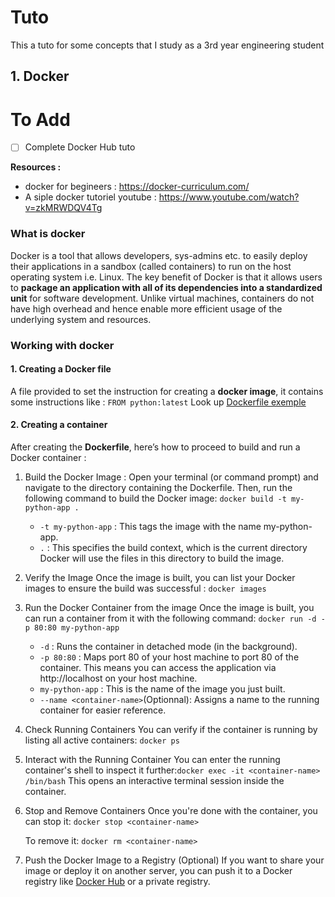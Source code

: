 # Tuto

This a tuto for some concepts that I study as a 3rd year engineering student





## 1. Docker

# To Add
- [ ] Complete Docker Hub tuto

**Resources :**
* docker for begineers : https://docker-curriculum.com/
* A siple docker tutoriel youtube : https://www.youtube.com/watch?v=zkMRWDQV4Tg

### What is docker
Docker is a tool that allows developers, sys-admins etc. to easily deploy their applications in a sandbox (called containers) to run on the host operating system i.e. Linux. The key benefit of Docker is that it allows users to **package an application with all of its dependencies into a standardized unit** for software development. Unlike virtual machines, containers do not have high overhead and hence enable more efficient usage of the underlying system and resources.

### Working with docker
#### 1. Creating a Docker file
A file provided to set the instruction for creating a **docker image**, it contains some instructions like : `FROM python:latest`
Look up [Dockerfile exemple](DockerTuto/Dockerfile)


#### 2. Creating a container
After creating the **Dockerfile**, here’s how to proceed to build and run a Docker container :
1. Build the Docker Image :
    Open your terminal (or command prompt) and navigate to the directory containing the Dockerfile. Then, run the following command to build the Docker image: `docker build -t my-python-app .`
    
    * `-t my-python-app` : This tags the image with the name my-python-app.
    * `.` : This specifies the build context, which is the current directory Docker will use the files in this directory to build the image.

2. Verify the Image
    Once the image is built, you can list your Docker images to ensure the build was successful : `docker images`


3. Run the Docker Container from the image
    Once the image is built, you can run a container from it with the following command: `docker run -d -p 80:80 my-python-app`

    * `-d` : Runs the container in detached mode (in the background).
    * `-p 80:80` : Maps port 80 of your host machine to port 80 of the container. This means you can access the application via http://localhost on your host machine.
    * `my-python-app` : This is the name of the image you just built.
    * `--name <container-name>`(Optionnal): Assigns a name to the running container for easier reference.

4. Check Running Containers
    You can verify if the container is running by listing all active containers: `docker ps`

5. Interact with the Running Container
    You can enter the running container's shell to inspect it further:`docker exec -it <container-name> /bin/bash`
    This opens an interactive terminal session inside the container.

6. Stop and Remove Containers
    Once you're done with the container, you can stop it: `docker stop <container-name>`

    To remove it: `docker rm <container-name>`


7. Push the Docker Image to a Registry (Optional)
If you want to share your image or deploy it on another server, you can push it to a Docker registry like [Docker Hub](https://hub.docker.com/)  or a private registry.







